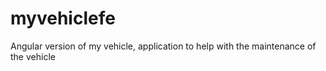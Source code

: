 # myvehiclefe




Angular version of my vehicle, application to help with the maintenance of the vehicle

